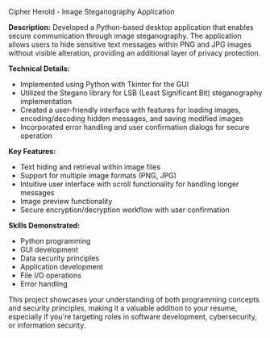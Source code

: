 Cipher Herold - Image Steganography Application

**Description:**
Developed a Python-based desktop application that enables secure communication through image steganography. The application allows users to hide sensitive text messages within PNG and JPG images without visible alteration, providing an additional layer of privacy protection.

**Technical Details:**
- Implemented using Python with Tkinter for the GUI
- Utilized the Stegano library for LSB (Least Significant Bit) steganography implementation
- Created a user-friendly interface with features for loading images, encoding/decoding hidden messages, and saving modified images
- Incorporated error handling and user confirmation dialogs for secure operation

**Key Features:**
- Text hiding and retrieval within image files
- Support for multiple image formats (PNG, JPG)
- Intuitive user interface with scroll functionality for handling longer messages
- Image preview functionality
- Secure encryption/decryption workflow with user confirmation

**Skills Demonstrated:**
- Python programming
- GUI development
- Data security principles
- Application development
- File I/O operations
- Error handling

This project showcases your understanding of both programming concepts and security principles, making it a valuable addition to your resume, especially if you're targeting roles in software development, cybersecurity, or information security.
